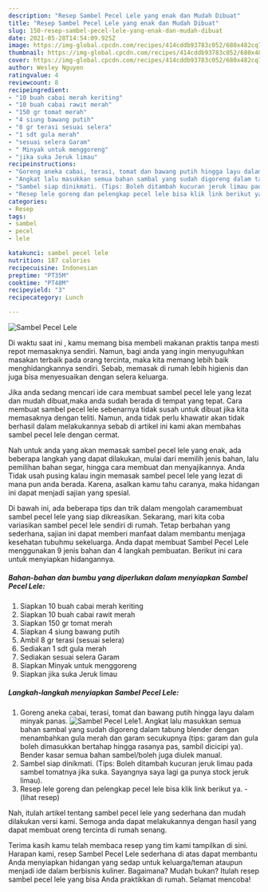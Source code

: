 ```yaml
---
description: "Resep Sambel Pecel Lele yang enak dan Mudah Dibuat"
title: "Resep Sambel Pecel Lele yang enak dan Mudah Dibuat"
slug: 150-resep-sambel-pecel-lele-yang-enak-dan-mudah-dibuat
date: 2021-05-28T14:54:09.925Z
image: https://img-global.cpcdn.com/recipes/414cddb93783c052/680x482cq70/sambel-pecel-lele-foto-resep-utama.jpg
thumbnail: https://img-global.cpcdn.com/recipes/414cddb93783c052/680x482cq70/sambel-pecel-lele-foto-resep-utama.jpg
cover: https://img-global.cpcdn.com/recipes/414cddb93783c052/680x482cq70/sambel-pecel-lele-foto-resep-utama.jpg
author: Wesley Nguyen
ratingvalue: 4
reviewcount: 8
recipeingredient:
- "10 buah cabai merah keriting"
- "10 buah cabai rawit merah"
- "150 gr tomat merah"
- "4 siung bawang putih"
- "8 gr terasi sesuai selera"
- "1 sdt gula merah"
- "sesuai selera Garam"
- " Minyak untuk menggoreng"
- "jika suka Jeruk limau"
recipeinstructions:
- "Goreng aneka cabai, terasi, tomat dan bawang putih hingga layu dalam minyak panas."
- "Angkat lalu masukkan semua bahan sambal yang sudah digoreng dalam tabung blender dengan menambahkan gula merah dan garam secukupnya (tips: garam dan gula boleh dimasukkan bertahap hingga rasanya pas, sambil dicicipi ya). Bender kasar semua bahan sambel/boleh juga diulek manual."
- "Sambel siap dinikmati. (Tips: Boleh ditambah kucuran jeruk limau pada sambel tomatnya jika suka. Sayangnya saya lagi ga punya stock jeruk limau)."
- "Resep lele goreng dan pelengkap pecel lele bisa klik link berikut ya.           (lihat resep)"
categories:
- Resep
tags:
- sambel
- pecel
- lele

katakunci: sambel pecel lele 
nutrition: 187 calories
recipecuisine: Indonesian
preptime: "PT35M"
cooktime: "PT48M"
recipeyield: "3"
recipecategory: Lunch

---
```



![Sambel Pecel Lele](https://img-global.cpcdn.com/recipes/414cddb93783c052/680x482cq70/sambel-pecel-lele-foto-resep-utama.jpg)

Di waktu  saat ini , kamu memang bisa membeli makanan praktis tanpa mesti repot memasaknya sendiri. Namun, bagi anda yang ingin menyuguhkan masakan terbaik pada orang tercinta, maka kita memang lebih baik menghidangkannya sendiri. Sebab, memasak di rumah lebih higienis dan juga bisa menyesuaikan dengan selera keluarga.

Jika anda sedang mencari ide cara membuat sambel pecel lele yang lezat dan mudah dibuat,maka anda sudah berada di tempat yang tepat. Cara membuat sambel pecel lele  sebenarnya tidak susah untuk dibuat jika kita memasaknya dengan teliti. Namun, anda tidak perlu khawatir akan tidak berhasil dalam melakukannya 
sebab di artikel ini kami akan membahas sambel pecel lele dengan cermat.  



Nah untuk anda yang akan memasak sambel pecel lele yang enak, ada beberapa langkah yang dapat dilakukan, mulai dari memilih jenis bahan, lalu pemilihan bahan segar, hingga cara membuat dan menyajikannya. Anda Tidak usah pusing kalau ingin memasak sambel pecel lele yang lezat di mana pun anda berada. Karena, asalkan kamu  tahu caranya, maka hidangan ini dapat menjadi sajian yang spesial.

Di bawah ini, ada beberapa tips dan trik dalam mengolah caramembuat sambel pecel lele yang siap dikreasikan. Sekarang, mari kita coba variasikan sambel pecel lele sendiri di rumah. Tetap berbahan yang sederhana, sajian ini dapat memberi manfaat dalam membantu menjaga kesehatan tubuhmu sekeluarga. Anda dapat membuat Sambel Pecel Lele menggunakan 9 jenis bahan dan 4 langkah pembuatan. Berikut ini cara untuk menyiapkan hidangannya.

<!--inarticleads1-->

##### Bahan-bahan dan bumbu yang diperlukan dalam menyiapkan Sambel Pecel Lele:

1. Siapkan 10 buah cabai merah keriting
1. Siapkan 10 buah cabai rawit merah
1. Siapkan 150 gr tomat merah
1. Siapkan 4 siung bawang putih
1. Ambil 8 gr terasi (sesuai selera)
1. Sediakan 1 sdt gula merah
1. Sediakan sesuai selera Garam
1. Siapkan  Minyak untuk menggoreng
1. Siapkan jika suka Jeruk limau




<!--inarticleads2-->

##### Langkah-langkah menyiapkan Sambel Pecel Lele:

1. Goreng aneka cabai, terasi, tomat dan bawang putih hingga layu dalam minyak panas.
<img src="https://img-global.cpcdn.com/steps/0808554cd1f1d5d4/160x128cq70/sambel-pecel-lele-langkah-memasak-1-foto.jpg" alt="Sambel Pecel Lele">1. Angkat lalu masukkan semua bahan sambal yang sudah digoreng dalam tabung blender dengan menambahkan gula merah dan garam secukupnya (tips: garam dan gula boleh dimasukkan bertahap hingga rasanya pas, sambil dicicipi ya). Bender kasar semua bahan sambel/boleh juga diulek manual.
1. Sambel siap dinikmati. (Tips: Boleh ditambah kucuran jeruk limau pada sambel tomatnya jika suka. Sayangnya saya lagi ga punya stock jeruk limau).
1. Resep lele goreng dan pelengkap pecel lele bisa klik link berikut ya. -           (lihat resep)




Nah, itulah artikel tentang  sambel pecel lele  yang sederhana dan mudah dilakukan versi kami. Semoga anda dapat melakukannya dengan hasil yang dapat membuat oreng tercinta di rumah senang. 

Terima kasih kamu telah membaca resep yang tim kami tampilkan di sini. Harapan kami, resep  Sambel Pecel Lele sederhana di atas dapat membantu Anda menyiapkan hidangan yang sedap untuk keluarga/teman ataupun menjadi ide dalam berbisnis kuliner. Bagaimana? Mudah bukan? Itulah resep sambel pecel lele yang bisa Anda praktikkan di rumah. Selamat mencoba!


